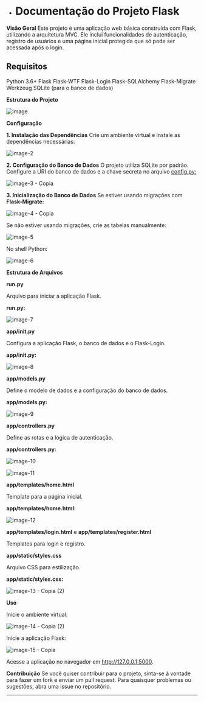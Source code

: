 - # Documentação do Projeto Flask

**Visão Geral**
Este projeto é uma aplicação web básica construída com Flask, utilizando a arquitetura MVC. Ele inclui funcionalidades de autenticação, registro de usuários e uma página inicial protegida que só pode ser acessada após o login.

## Requisitos
Python 3.6+
Flask
Flask-WTF
Flask-Login
Flask-SQLAlchemy
Flask-Migrate
Werkzeug
SQLite (para o banco de dados)

**Estrutura do Projeto**

![image](https://github.com/user-attachments/assets/42842840-b767-4118-a7ac-c29c27401efe)

**Configuração**

**1. Instalação das Dependências**
Crie um ambiente virtual e instale as dependências necessárias:

![image-2](https://github.com/user-attachments/assets/7db9f8a7-6a14-449b-ba5e-5c9b8c6a0a73)


**2. Configuração do Banco de Dados**
O projeto utiliza SQLite por padrão. Configure a URI do banco de dados e a chave secreta no arquivo <u>config.py:</u>

![image-3 - Copia](https://github.com/user-attachments/assets/bc802ae0-93e6-4d8d-b7c9-abce893c3a2e)


**3. Inicialização do Banco de Dados**
Se estiver usando migrações com **Flask-Migrate:**

![image-4 - Copia](https://github.com/user-attachments/assets/5ee45a77-5f7b-4a3f-a24a-4a1c893d1776)


Se não estiver usando migrações, crie as tabelas manualmente:

![image-5](https://github.com/user-attachments/assets/5563eb47-cf48-4b80-bbdc-1b4dbb3adff1)

No shell Python:

![image-6](https://github.com/user-attachments/assets/55b9de27-b2c5-473f-84b8-878b63a26180)

**Estrutura de Arquivos**

**run.py**

Arquivo para iniciar a aplicação Flask.

**run.py:**

![image-7](https://github.com/user-attachments/assets/b60d19e0-cfdb-4a6b-a88c-14946f54d3ad)

**app/__init__.py**

Configura a aplicação Flask, o banco de dados e o Flask-Login.

**app/__init__.py:**

![image-8](https://github.com/user-attachments/assets/c5f1c35f-f3f9-498e-b09f-6ab1efa93875)

**app/models.py**

Define o modelo de dados e a configuração do banco de dados.

**app/models.py:**

![image-9](https://github.com/user-attachments/assets/87094d47-1514-4a9d-93e2-cc831af70f89)

**app/controllers.py**

Define as rotas e a lógica de autenticação.

**app/controllers.py:**

![image-10](https://github.com/user-attachments/assets/d320b4b1-7561-4d29-b057-81646a2f1feb)

![image-11](https://github.com/user-attachments/assets/df7fb0da-2a2d-4a7d-ba2b-d8f964912a38)

**app/templates/home.html**

Template para a página inicial.

**app/templates/home.html:**

![image-12](https://github.com/user-attachments/assets/f409785e-c1d3-43bd-94f0-03a0b5ffc561)

**app/templates/login.html** e **app/templates/register.html**

Templates para login e registro.

**app/static/styles.css**

Arquivo CSS para estilização.

**app/static/styles.css:**

![image-13 - Copia (2)](https://github.com/user-attachments/assets/d5fba0cb-0ac9-428b-8847-fd6a031a4017)

**Uso**

Inicie o ambiente virtual:

![image-14 - Copia (2)](https://github.com/user-attachments/assets/fdd67e1a-e015-48aa-a1c5-7b652de28410)

Inicie a aplicação Flask:

![image-15 - Copia](https://github.com/user-attachments/assets/e1fc0e2f-de32-4a30-b422-5f347017b34f)

Acesse a aplicação no navegador em http://127.0.0.1:5000.

**Contribuição**
Se você quiser contribuir para o projeto, sinta-se à vontade para fazer um fork e enviar um pull request. Para quaisquer problemas ou sugestões, abra uma issue no repositório.

---
